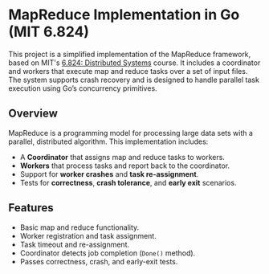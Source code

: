 # MapReduce Implementation in Go (MIT 6.824)

This project is a simplified implementation of the MapReduce framework, based on MIT's [6.824: Distributed Systems](https://pdos.csail.mit.edu/6.824/) course. It includes a coordinator and workers that execute map and reduce tasks over a set of input files. The system supports crash recovery and is designed to handle parallel task execution using Go’s concurrency primitives.

## Overview

MapReduce is a programming model for processing large data sets with a parallel, distributed algorithm. This implementation includes:

- A **Coordinator** that assigns map and reduce tasks to workers.
- **Workers** that process tasks and report back to the coordinator.
- Support for **worker crashes** and **task re-assignment**.
- Tests for **correctness**, **crash tolerance**, and **early exit** scenarios.

## Features

- Basic map and reduce functionality.
- Worker registration and task assignment.
- Task timeout and re-assignment.
- Coordinator detects job completion (`Done()` method).
- Passes correctness, crash, and early-exit tests.
